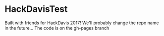 # HackDavisTest
Built with friends for HackDavis 2017! We'll probably change the repo name in the future... The code is on the gh-pages branch
